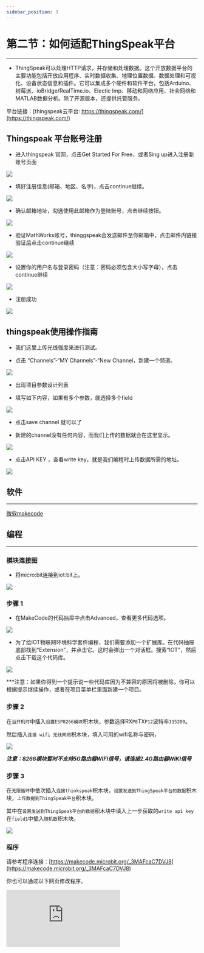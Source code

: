 ```yaml
---
sidebar_position: 3
---
```

# 第二节：如何适配ThingSpeak平台
---
- ThingSpeak可以处理HTTP请求，并存储和处理数据。这个开放数据平台的主要功能包括开放应用程序、实时数据收集、地理位置数据、数据处理和可视化、设备状态信息和插件。它可以集成多个硬件和软件平台，包括Arduino、树莓派、ioBridge/RealTime.io、Electic lmp、移动和网络应用、社会网络和MATLAB数据分析。除了开源版本，还提供托管服务。

 平台链接：[thingspeak云平台: https://thingspeak.com/](https://thingspeak.com/)

## Thingspeak 平台账号注册

- 进入thingspeak 官网，点击Get Started For Free，或者Sing up进入注册新账号页面

![](./images/case_ts_01.png)

- 填好注册信息(邮箱、地区、名字)，点击continue继续。

![](./images/case_ts_02.png)

- 确认邮箱地址，勾选使用此邮箱作为登陆账号，点击继续按钮。

![](./images/case_ts_03.png)

- 验证MathWorks账号，thinggspeak会发送邮件至你邮箱中，点击邮件内链接验证后点击continue继续

![](./images/case_ts_04.png)

- 设置你的用户名与登录密码（注意：密码必须包含大小写字母），点击continue继续

![](./images/case_ts_05.png)

- 注册成功

![](./images/case_ts_06.png)

## thingspeak使用操作指南

- 我们这里上传光线强度来进行测试。

- 点击 “Channels”-“MY Channels”-“New Channel，新建一个频道。

![](./images/case_ts_07.png)

- 出现项目参数设计列表

- 填写如下内容，如果有多个参数，就选择多个field

![](./images/case_ts_08.png)

- 点击save channel 就可以了

- 新建的channel没有任何内容，而我们上传的数据就会在这里显示。

![](./images/case_ts_09.png)

- 点击API KEY ，查看write key，就是我们编程时上传数据所需的地址。

![](./images/case_ts_10.png)

## 软件
---

[微软makecode](https://makecode.microbit.org/#)

## 编程
---
### 模块连接图
- 将micro:bit连接到iot:bit上。

![](./images/case_ts_17.png)

### 步骤 1
- 在MakeCode的代码抽屉中点击Advanced，查看更多代码选项。

![](./images/iot_bit_11.jpg)

- 为了给IOT物联网环境科学套件编程，我们需要添加一个扩展库。在代码抽屉底部找到“Extension”，并点击它。这时会弹出一个对话框。搜索“IOT"，然后点击下载这个代码库。

![](./images/iot_bit_12.jpg)

***注意：如果你得到一个提示说一些代码库因为不兼容的原因将被删除，你可以根据提示继续操作，或者在项目菜单栏里面新建一个项目。

### 步骤 2

在`当开机时`中插入`设置ESP8266模块`积木块，参数选择RX`P8`TX`P12`波特率`115200`。

然后插入`连接 wifi 无线网络`积木块，填入可用的wifi名称与密码，

![](./images/case_ts_11.png)

***注意：8266模块暂时不支持5G路由器WIFI信号，请连接2.4G路由器WIKI信号***
### 步骤 3

在`无限循环`中依次插入`连接thinkspeak`积木块，`设置发送到ThingSpeak平台的数据`积木块，`上传数据到ThingSpeak平台`积木块。

其中在`设置发送到ThingSpeak平台的数据`积木块中填入上一步获取的`write api key`在`field1`中插入`随机数`积木块。

![](./images/case_ts_12.png)


### 程序

请参考程序连接：[https://makecode.microbit.org/_3MAFcaC7DVJ8](https://makecode.microbit.org/_3MAFcaC7DVJ8)

你也可以通过以下网页修改程序。

<div
    style={{
        position: 'relative',
        paddingBottom: '60%',
        overflow: 'hidden',
    }}
>
    <iframe
        src="https://makecode.microbit.org/_3MAFcaC7DVJ8"
        frameborder="0"
        sandbox="allow-popups allow-forms allow-scripts allow-same-origin"
        style={{
            position: 'absolute',
            width: '100%',
            height: '100%',
        }}
    />
</div>

### 现象
---

持续向thingspeak上传随机的数据。

thingspeak可以查看所有数据。

![](./images/case_ts_13.png)

## Thingspeak 添加可视化
- - - - -
- 点击添加可视化按钮，可以选择三个可视化小器件，分别为:[码表]、[数值显示]、[阙值指示灯]。

![](./images/case_ts_14.png)

![](./images/case_ts_15.png)

- 选择码表类型，点击NEXT，填写图表名字(Name)，图表通道(Field1)，最小值最大值。然后点击Create新建图表。

![](./images/case_ts_16.png)

- 图表就会和通道1(Field 1)数值同时产生变化了。

![](./images/case_ts_19.png)

- 同理添加数值显示和阙值指示灯图表。

![](./images/case_ts_20.png)
